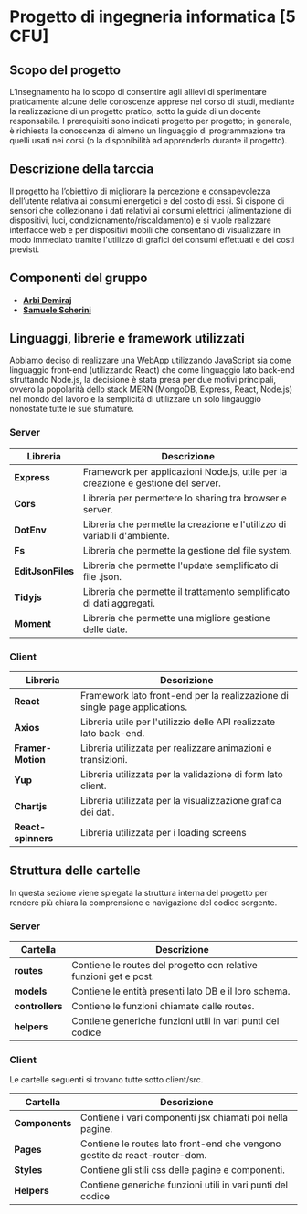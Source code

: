 # Progetto di ingegneria informatica [5 CFU]

## Scopo del progetto

L’insegnamento ha lo scopo di consentire agli allievi di sperimentare praticamente alcune delle conoscenze apprese nel corso di studi, mediante la realizzazione di un progetto pratico, sotto la guida di un docente responsabile. I prerequisiti sono indicati progetto per progetto; in generale, è richiesta la conoscenza di almeno un linguaggio di programmazione tra quelli usati nei corsi (o la disponibilità ad apprenderlo durante il progetto).

## Descrizione della tarccia

Il progetto ha l’obiettivo di migliorare la percezione e consapevolezza dell’utente relativa ai consumi energetici e del costo di essi.
Si dispone di sensori che collezionano i dati relativi ai consumi elettrici (alimentazione di dispositivi, luci, condizionamento/riscaldamento) e si vuole realizzare interfacce web e per dispositivi mobili che consentano di visualizzare in modo immediato tramite l'utilizzo di grafici dei consumi effettuati e dei costi previsti.

## Componenti del gruppo

-   [**Arbi Demiraj**](https://github.com/Arbidemiraj)
-   [**Samuele Scherini**](https://github.com/ScheriniSamuele)

## Linguaggi, librerie e framework utilizzati

Abbiamo deciso di realizzare una WebApp utilizzando JavaScript sia come linguaggio front-end (utilizzando React) che come linguaggio lato back-end sfruttando Node.js, la decisione è stata presa per due motivi principali, ovvero la popolarità dello stack MERN (MongoDB, Express, React, Node.js) nel mondo del lavoro e la semplicità di utilizzare un solo lingauggio nonostate tutte le sue sfumature.

### Server

| Libreria          | Descrizione                                                                       |
| ----------------- | --------------------------------------------------------------------------------- |
| **Express**       | Framework per applicazioni Node.js, utile per la creazione e gestione del server. |
| **Cors**          | Libreria per permettere lo sharing tra browser e server.                          |
| **DotEnv**        | Libreria che permette la creazione e l'utilizzo di variabili d'ambiente.          |
| **Fs**            | Libreria che permette la gestione del file system.                                |
| **EditJsonFiles** | Libreria che permette l'update semplificato di file .json.                        |
| **Tidyjs**        | Libreria che permette il trattamento semplificato di dati aggregati.              |
| **Moment**        | Libreria che permette una migliore gestione delle date.                           |

### Client

| Libreria           | Descrizione                                                                |
| ------------------ | -------------------------------------------------------------------------- |
| **React**          | Framework lato front-end per la realizzazione di single page applications. |
| **Axios**          | Libreria utile per l'utilizzio delle API realizzate lato back-end.         |
| **Framer-Motion**  | Libreria utilizzata per realizzare animazioni e transizioni.               |
| **Yup**            | Libreria utilizzata per la validazione di form lato client.                |
| **Chartjs**        | Libreria utilizzata per la visualizzazione grafica dei dati.               |
| **React-spinners** | Libreria utilizzata per i loading screens                                  |

## Struttura delle cartelle

In questa sezione viene spiegata la struttura interna del progetto per rendere più chiara la comprensione
e navigazione del codice sorgente.

### Server

| Cartella        | Descrizione                                                       |
| --------------- | ----------------------------------------------------------------- |
| **routes**      | Contiene le routes del progetto con relative funzioni get e post. |
| **models**      | Contiene le entità presenti lato DB e il loro schema.             |
| **controllers** | Contiene le funzioni chiamate dalle routes.                       |
| **helpers**     | Contiene generiche funzioni utili in vari punti del codice        |

### Client

Le cartelle seguenti si trovano tutte sotto client/src.

| Cartella       | Descrizione                                                                |
| -------------- | -------------------------------------------------------------------------- |
| **Components** | Contiene i vari componenti jsx chiamati poi nella pagine.                  |
| **Pages**      | Contiene le routes lato front-end che vengono gestite da react-router-dom. |
| **Styles**     | Contiene gli stili css delle pagine e componenti.                          |
| **Helpers**    | Contiene generiche funzioni utili in vari punti del codice                 |
